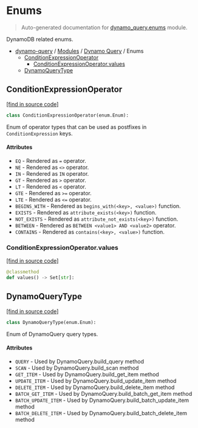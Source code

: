 # Enums

> Auto-generated documentation for [dynamo_query.enums](https://github.com/altitudenetworks/dynamo_query/blob/master/dynamo_query/enums.py) module.

DynamoDB related enums.

- [dynamo-query](../README.md#dynamo-query) / [Modules](../MODULES.md#dynamo-query-modules) / [Dynamo Query](index.md#dynamo-query) / Enums
    - [ConditionExpressionOperator](#conditionexpressionoperator)
        - [ConditionExpressionOperator.values](#conditionexpressionoperatorvalues)
    - [DynamoQueryType](#dynamoquerytype)

## ConditionExpressionOperator

[[find in source code]](https://github.com/altitudenetworks/dynamo_query/blob/master/dynamo_query/enums.py#L40)

```python
class ConditionExpressionOperator(enum.Enum):
```

Enum of operator types that can be used as postfixes in `ConditionExpression` keys.

#### Attributes

- `EQ` - Rendered as `=` operator.
- `NE` - Rendered as `<>` operator.
- `IN` - Rendered as `IN` operator.
- `GT` - Rendered as `>` operator.
- `LT` - Rendered as `<` operator.
- `GTE` - Rendered as `>=` operator.
- `LTE` - Rendered as `<=` operator.
- `BEGINS_WITH` - Rendered as `begins_with(<key>, <value>)` function.
- `EXISTS` - Rendered as `attribute_exists(<key>)` function.
- `NOT_EXISTS` - Rendered as `attribute_not_exists(<key>)` function.
- `BETWEEN` - Rendered as `BETWEEN <value1> AND <value2>` operator.
- `CONTAINS` - Rendered as `contains(<key>, <value>)` function.

### ConditionExpressionOperator.values

[[find in source code]](https://github.com/altitudenetworks/dynamo_query/blob/master/dynamo_query/enums.py#L72)

```python
@classmethod
def values() -> Set[str]:
```

## DynamoQueryType

[[find in source code]](https://github.com/altitudenetworks/dynamo_query/blob/master/dynamo_query/enums.py#L15)

```python
class DynamoQueryType(enum.Enum):
```

Enum of DynamoQuery query types.

#### Attributes

- `QUERY` - Used by DynamoQuery.build_query method
- `SCAN` - Used by DynamoQuery.build_scan method
- `GET_ITEM` - Used by DynamoQuery.build_get_item method
- `UPDATE_ITEM` - Used by DynamoQuery.build_update_item method
- `DELETE_ITEM` - Used by DynamoQuery.build_delete_item method
- `BATCH_GET_ITEM` - Used by DynamoQuery.build_batch_get_item method
- `BATCH_UPDATE_ITEM` - Used by DynamoQuery.build_batch_update_item method
- `BATCH_DELETE_ITEM` - Used by DynamoQuery.build_batch_delete_item method
